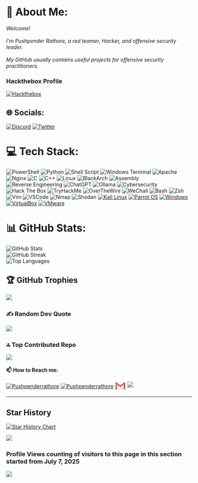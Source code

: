 # 💫 About Me:
<i>Welcome! <br><br>I'm Pushpender Rathore, a red teamer, Hacker, and offensive security leader. <br><br>My GitHub usually contains useful projects for offensive security practitioners.</i> 

<h3 align="left">Hackthebox Profile</h3> 
<p align="left">
   <a href="https://app.hackthebox.com/profile/overview" target="_blank">
     <img src="https://account.hackthebox.com/images/logos/logo-htb-account.svg" alt="Hackthebox" width="150"/>
   </a>
 </p>

## 🌐 Socials:
[![Discord](https://img.shields.io/badge/Discord-%237289DA.svg?logo=discord&logoColor=white)](https://discord.gg/https://discord.gg/28NAVxFE) [![Twitter](https://img.shields.io/badge/Twitter-%231DA1F2.svg?logo=Twitter&logoColor=white)](https://twitter.com/jhaddix) 

# 💻 Tech Stack:
![PowerShell](https://img.shields.io/badge/PowerShell-%235391FE.svg?style=for-the-badge&logo=powershell&logoColor=white) ![Python](https://img.shields.io/badge/python-3670A0?style=for-the-badge&logo=python&logoColor=ffdd54) ![Shell Script](https://img.shields.io/badge/shell_script-%23121011.svg?style=for-the-badge&logo=gnu-bash&logoColor=white) ![Windows Terminal](https://img.shields.io/badge/Windows%20Terminal-%234D4D4D.svg?style=for-the-badge&logo=windows-terminal&logoColor=white) ![Apache](https://img.shields.io/badge/apache-%23D42029.svg?style=for-the-badge&logo=apache&logoColor=white) ![Nginx](https://img.shields.io/badge/nginx-%23009639.svg?style=for-the-badge&logo=nginx&logoColor=white) ![C](https://img.shields.io/badge/C-%2300599C.svg?style=for-the-badge&logo=c&logoColor=white) ![C++](https://img.shields.io/badge/C++-%2300599C.svg?style=for-the-badge&logo=c%2B%2B&logoColor=white) ![Linux](https://img.shields.io/badge/Linux-%23FCC624.svg?style=for-the-badge&logo=linux&logoColor=black) ![BlackArch](https://img.shields.io/badge/BlackArch-%23A10000.svg?style=for-the-badge&logo=arch-linux&logoColor=white) ![Assembly](https://img.shields.io/badge/Assembly-%23A179DC.svg?style=for-the-badge&logoColor=white) ![Reverse Engineering](https://img.shields.io/badge/Reverse%20Engineering-%23007396.svg?style=for-the-badge&logo=codeforces&logoColor=white) ![ChatGPT](https://img.shields.io/badge/ChatGPT-%2300A67E.svg?style=for-the-badge&logo=openai&logoColor=white) ![Ollama](https://img.shields.io/badge/Ollama-%23212121.svg?style=for-the-badge&logo=neovim&logoColor=white) ![Cybersecurity](https://img.shields.io/badge/Cybersecurity-%23000000.svg?style=for-the-badge&logo=security&logoColor=white) ![Hack The Box](https://img.shields.io/badge/HackTheBox-%2300FF00.svg?style=for-the-badge&logo=hackthebox&logoColor=black) ![TryHackMe](https://img.shields.io/badge/TryHackMe-%23EC1C24.svg?style=for-the-badge&logo=tryhackme&logoColor=white) ![OverTheWire](https://img.shields.io/badge/OverTheWire-%231b1b1b.svg?style=for-the-badge&logo=gnu&logoColor=white) ![WeChall](https://img.shields.io/badge/WeChall-%230064ff.svg?style=for-the-badge&logo=google-chrome&logoColor=white) ![Bash](https://img.shields.io/badge/Bash-%234EAA25.svg?style=for-the-badge&logo=gnubash&logoColor=white) ![Zsh](https://img.shields.io/badge/Zsh-%2300B9FF.svg?style=for-the-badge&logo=gnubash&logoColor=white) ![Vim](https://img.shields.io/badge/Vim-%23019733.svg?style=for-the-badge&logo=vim&logoColor=white) ![VSCode](https://img.shields.io/badge/VSCode-%23007ACC.svg?style=for-the-badge&logo=visual-studio-code&logoColor=white) ![Nmap](https://img.shields.io/badge/Nmap-%230079C1.svg?style=for-the-badge&logo=eye&logoColor=white) ![Shodan](https://img.shields.io/badge/Shodan-%23FF0000.svg?style=for-the-badge&logo=semantic-web&logoColor=white) [![Kali Linux](https://img.shields.io/badge/Kali%20Linux-5600FF?style=for-the-badge&logo=kalilinux&logoColor=white)](https://www.kali.org/) [![Parrot OS](https://img.shields.io/badge/Parrot%20OS-008585?style=for-the-badge&logo=parrot-security&logoColor=white)](https://www.parrotsec.org/) [![Windows](https://img.shields.io/badge/Windows-0078D6?style=for-the-badge&logo=windows&logoColor=white)](https://www.microsoft.com/en-us/windows) [![VirtualBox](https://img.shields.io/badge/VirtualBox-183A61?style=for-the-badge&logo=virtualbox&logoColor=white)](https://www.virtualbox.org/) [![VMware](https://img.shields.io/badge/VMware-607078?style=for-the-badge&logo=vmware&logoColor=white)](https://www.vmware.com/)
# 📊 GitHub Stats:
![GitHub Stats](https://github-readme-stats.vercel.app/api?username=Pushpenderrathore&theme=prussian&hide_border=true&include_all_commits=true&count_private=true)<br/> 
![GitHub Streak](https://github-readme-streak-stats.herokuapp.com/?user=Pushpenderrathore&theme=prussian&hide_border=true)<br/> 
![Top Languages](https://github-readme-stats.vercel.app/api/top-langs/?username=Pushpenderrathore&theme=prussian&hide_border=true&layout=compact&langs_count=8)

## 🏆 GitHub Trophies
![](https://github-profile-trophy.vercel.app/?username=Pushpenderrathore&theme=radical&no-frame=false&no-bg=true&margin-w=4)

### ✍️ Random Dev Quote
![](https://quotes-github-readme.vercel.app/api?type=horizontal&theme=radical)

### 🔝 Top Contributed Repo
![](https://github-contributor-stats.vercel.app/api?username=Pushpenderrathore&limit=5&theme=dark&combine_all_yearly_contributions=true)

**📫 How to Reach me:** 
<p align="left">
<a href="https://twitter.com/Pushpenderrathore" target="blank"><img align="center" src="https://raw.githubusercontent.com/BEPb/BEPb/master/assets/twitter.svg" alt="Pushpenderrathore" height="30" width="30" /></a> 
<a href="https://linkedin.com/in/Pushpenderrathore" target="blank"><img align="center" src="https://raw.githubusercontent.com/BEPb/BEPb/master/assets/linkedin.svg" alt="Pushpenderrathore" height="30" width="30" /></a> 
<a href="mailto:bluedevil5177@gmail.com" target="blank"><img align="center" src="https://raw.githubusercontent.com/Pushpenderrathore/Pushpenderrathore/master/assets/gmail.svg" alt="Gmail" height="30" width="30" /></a> <a href="https://api.whatsapp.com/send?phone=+917300301634" alt="Connect on Whatsapp"> <img src="https://img.shields.io/badge/WHATSAPP-%2325D366.svg?&style=for-the-badge&logo=whatsapp&logoColor=white" /> </a> 
</p>


---


## Star History

[![Star History Chart](https://api.star-history.com/svg?repos=Pushpenderrathore/Pushpenderrathore&type=Date)](https://star-history.com/#Pushpenderrathore/Pushpenderrathore&Date)


[![](https://visitcount.itsvg.in/api?id=Pushpenderrathore&icon=0&color=0)](https://visitcount.itsvg.in)

### Profile Views counting of visitors to this page in this section started from July 7, 2025 
![](https://count.getloli.com/get/@Pushpenderrathore.github.readme) </br>

<!-- Proudly created with GPRM ( https://gprm.itsvg.in ) -->
